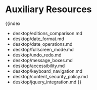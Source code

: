 Auxiliary Resources
=============================

{{index
- desktop/editions_comparison.md
- desktop/date_format.md
- desktop/date_operations.md
- desktop/fullscreen_mode.md
- desktop/undo_redo.md
- desktop/message_boxes.md
- desktop/accessibility.md
- desktop/keyboard_navigation.md
- desktop/content_security_policy.md
- desktop/jquery_integration.md
}}